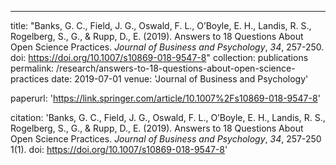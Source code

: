 ---
title: "Banks, G. C., Field, J. G., Oswald, F. L., O’Boyle, E. H., Landis, R. S., Rogelberg, S., G., & Rupp, D., E. (2019). Answers to 18 Questions About Open Science Practices. <i>Journal of Business and Psychology</i>, <i>34</i>, 257-250. doi: https://doi.org/10.1007/s10869-018-9547-8"
collection: publications
permalink: /research/answers-to-18-questions-about-open-science-practices
date: 2019-07-01
venue: 'Journal of Business and Psychology'

paperurl: 'https://link.springer.com/article/10.1007%2Fs10869-018-9547-8'

citation: 'Banks, G. C., Field, J. G., Oswald, F. L., O’Boyle, E. H., Landis, R. S., Rogelberg, S., G., & Rupp, D., E. (2019). Answers to 18 Questions About Open Science Practices. <i>Journal of Business and Psychology</i>, <i>34</i>, 257-250 1(1). doi: https://doi.org/10.1007/s10869-018-9547-8'

